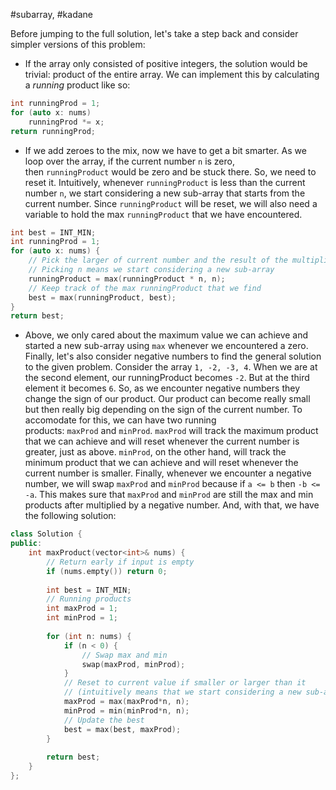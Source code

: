 #subarray, #kadane
	
Before jumping to the full solution, let's take a step back and consider simpler versions of this problem: 

-   If the array only consisted of positive integers, the solution would be trivial: product of the entire array. We can implement this by calculating a _running_ product like so:
``` cpp
int runningProd = 1;
for (auto x: nums)
	runningProd *= x;
return runningProd;
```

- If we add zeroes to the mix, now we have to get a bit smarter. As we loop over the array, if the current number `n` is zero, then `runningProduct` would be zero and be stuck there. So, we need to reset it. Intuitively, whenever `runningProduct` is less than the current number `n`, we start considering a new sub-array that starts from the current number. Since `runningProduct` will be reset, we will also need a variable to hold the max `runningProduct` that we have encountered.

``` cpp
int best = INT_MIN;
int runningProd = 1;
for (auto x: nums) {
	// Pick the larger of current number and the result of the multiplication
    // Picking n means we start considering a new sub-array
    runningProduct = max(runningProduct * n, n);
    // Keep track of the max runningProduct that we find
    best = max(runningProduct, best);
}
return best;
```

-   Above, we only cared about the maximum value we can achieve and started a new sub-array using `max` whenever we encountered a zero. Finally, let's also consider negative numbers to find the general solution to the given problem. Consider the array `1, -2, -3, 4`. When we are at the second element, our runningProduct becomes `-2`. But at the third element it becomes `6`. So, as we encounter negative numbers they change the sign of our product. Our product can become really small but then really big depending on the sign of the current number. To accomodate for this, we can have two running products: `maxProd` and `minProd`. `maxProd` will track the maximum product that we can achieve and will reset whenever the current number is greater, just as above. `minProd`, on the other hand, will track the minimum product that we can achieve and will reset whenever the current number is smaller. Finally, whenever we encounter a negative number, we will swap `maxProd` and `minProd` because if `a <= b` then `-b <= -a`. This makes sure that `maxProd` and `minProd` are still the max and min products after multiplied by a negative number. And, with that, we have the following solution:

``` cpp
class Solution {
public:
    int maxProduct(vector<int>& nums) {
        // Return early if input is empty
        if (nums.empty()) return 0;
		
        int best = INT_MIN;
        // Running products
        int maxProd = 1;
        int minProd = 1;
        
        for (int n: nums) {
            if (n < 0) {
                // Swap max and min
                swap(maxProd, minProd);
            }
            // Reset to current value if smaller or larger than it
            // (intuitively means that we start considering a new sub-array)
            maxProd = max(maxProd*n, n);
            minProd = min(minProd*n, n);
            // Update the best
            best = max(best, maxProd);
        }
        
        return best;
    }
};
```